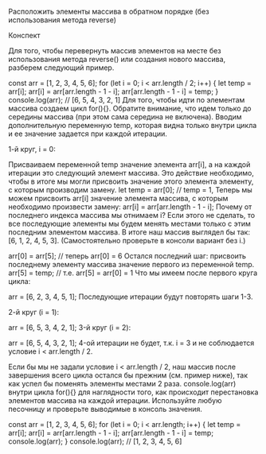Расположить элементы массива в обратном порядке (без использования метода reverse)

Конспект

Для того, чтобы перевернуть массив элементов на месте без использования метода reverse() или создания нового массива, разберем следующий пример.

const arr = [1, 2, 3, 4, 5, 6]; for (let i = 0; i < arr.length / 2; i++) { let temp = arr[i]; arr[i] = arr[arr.length - 1 - i]; arr[arr.length - 1 - i] = temp; } console.log(arr); // [6, 5, 4, 3, 2, 1] Для того, чтобы идти по элементам массива создаем цикл for(){}. Обратите внимание, что идем только до середины массива (при этом сама середина не включена). Вводим дополнительную переменную temp, которая видна только внутри цикла и ее значение задается при каждой итерации.

1-й круг, i = 0:

Присваиваем переменной temp значение элемента arr[i], а на каждой итерации это следующий элемент массива. Это действие необходимо, чтобы в итоге мы могли присвоить значение этого элемента элементу, с которым производим замену. let temp = arr[0]; // temp = 1, Теперь мы можем присвоить arr[i] значение элемента массива, с которым необходимо произвести замену: arr[i] = arr[arr.length - 1 - i]; Почему от последнего индекса массива мы отнимаем i? Если этого не сделать, то все последующие элементы мы будем менять местами только с этим последним элементом массива. В итоге наш массив выглядел бы так: [6, 1, 2, 4, 5, 3]. (Самостоятельно проверьте в консоли вариант без i.)

arr[0] = arr[5]; // теперь arr[0] = 6 Остался последний шаг: присвоить последнему элементу массива значение первого из переменной temp. arr[5] = temp; // т.е. arr[5] = arr[0] = 1 Что мы имеем после первого круга цикла:

arr = [6, 2, 3, 4, 5, 1]; Последующие итерации будут повторять шаги 1-3.

2-й круг (i = 1):

arr = [6, 5, 3, 4, 2, 1]; 3-й круг (i = 2):

arr = [6, 5, 4, 3, 2, 1]; 4-ой итерации не будет, т.к. i = 3 и не соблюдается условие i < arr.length / 2.

Если бы мы не задали условие i < arr.length / 2, наш массив после завершения всего цикла остался бы прежним (см. пример ниже), так как успел бы поменять элементы местами 2 раза. console.log(arr) внутри цикла for(){} для наглядности того, как происходит перестановка элементов массива на каждой итерации. Используйте любую песочницу и проверьте выводимые в консоль значения.

const arr = [1, 2, 3, 4, 5, 6]; for (let i = 0; i < arr.length; i++) { let temp = arr[i]; arr[i] = arr[arr.length - 1 - i]; arr[arr.length - 1 - i] = temp; console.log(arr); } console.log(arr); // [1, 2, 3, 4, 5, 6]
